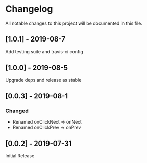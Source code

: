 # Changelog

All notable changes to this project will be documented in this file.

## [1.0.1] - 2019-08-7

Add testing suite and travis-ci config

## [1.0.0] - 2019-08-5

Upgrade deps and release as stable

## [0.0.3] - 2019-08-1

### Changed

- Renamed onClickNext => onNext
- Renamed onClickPrev => onPrev

## [0.0.2] - 2019-07-31

Initial Release
